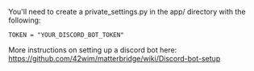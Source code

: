 You'll need to create a private_settings.py in the app/ directory with the following:

```
TOKEN = "YOUR_DISCORD_BOT_TOKEN"
```

More instructions on setting up a discord bot here: https://github.com/42wim/matterbridge/wiki/Discord-bot-setup
